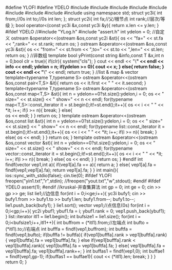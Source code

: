 #define YLOFI
#define YDELO
#include<iostream>
#include<iomanip>
#include<string>
#include<sstream>
#include<map>
#include<list>
#include<vector>
#include<algorithm>
#include<cmath> 
using namespace std;
struct yc3i{
	int from;//0s
	int to;//0s
	int len;
};
struct yc2i{
	int fa;//父/根节点 
	int rank;//层次/等级 
};
bool operator<(const yc3i &x,const yc3i &y){
	return x.len <= y.len;
} 
#ifdef YDELO
//#include "YLog.h"
#include "assert.h"
int ydelon = 0;
//自定义
ostream &operator<<(ostream &os,const yc2i &st){
	os << "fa=" << st.fa << ",rank=" << st.rank;
	return os;
}
ostream &operator<<(ostream &os,const yc3i &st){
	os << "from=" << st.from << ",to=" << st.to << ",len=" << st.len;
	return os;
}
//非数组
template<typename T>
bool yPrint(const string &info,const T &x,int n = 0,bool clr = true){
	if(clr){
		system("cls");
	}
	cout << endl << "\\**********************" << endl << info << endl;
	ydelon = n;
	if(ydelon >= 0){
		cout << x;
	}
	else{
		return false;
	}
	cout << endl << "**********************\\" << endl;
	return true;
}
//list & map & vector
template<typename T,typename S>
ostream &operator<<(ostream &os,const pair<T,S> &it){
    return 	os << it.first << " " << it.second;
}
template<typename T,typename S>
ostream &operator<<(ostream &os,const map<T,S> &st){
	int n = ydelon==0?st.size():ydelon,i = 0;
	os <<  " size=" << st.size() << " show=" << n << endl;
	for(typename map<T,S>::const_iterator it = st.begin();it!=st.end();it++){
		os << i << " " << *it;
		i++;
		if(i >= n){
			break;
		}
		else{	
			os << endl;
		}
	}
	return os;
}
template<typename T>
ostream &operator<<(ostream &os,const list<T> &st){
	int n = ydelon==0?st.size():ydelon,i = 0;
	os <<  " size=" << st.size() << " show=" << n << endl;
	for(typename list<T>::const_iterator it = st.begin();it!=st.end();it++){
		os << i << " " << *it;
		i++;
		if(i >= n){
			break;
		}
		else{
			os << endl;
		}
	}
	return os;
}
template<typename T>
ostream &operator<<(ostream &os,const vector<T> &st){
	int n = ydelon==0?st.size():ydelon,i = 0;
	os << " size=" << st.size() << " show=" << n << endl;
	for(typename vector<T>::const_iterator it = st.begin();it!=st.end();it++){
		os << i << " " << *it;
		i++;
		if(i >= n){
			break;
		}
		else{
			os << endl;
		}
	}
	return os;
}
#endif
int findf(vector<yc2i> vep1,int a){
	if(vep1[a].fa == a){
		return a;
	}
	else{
		vep1[a].fa = findf(vep1,vep1[a].fa);
		return vep1[a].fa;
	}
}
int main(){
    ios::sync_with_stdio(false);
    cin.tie(0);
	#ifdef YLOFI
	freopen("yin1.txt","r",stdin);
	//freopen("yout.txt","w",stdout);
	#endif
	#ifdef YDELO
	assert(1);
	#endif
	//kruskal-并查集算法 
	int gp = 0;
	int ge = 0;
	cin >> gp >> ge;
	list<yc3i> lie1;//边信息
	for(int i = 0;i<ge;i++){
		yc3i bufy1;
		cin >> bufy1.from >> bufy1.to >> bufy1.len;
		bufy1.from--;
		bufy1.to--;
		lie1.push_back(bufy1); 
	}
	lie1.sort();
	vector<yc2i> vep1;//点信息(0s) 
	for(int i = 0;i<gp;i++){
		yc2i ybuf1;
		ybuf1.fa = i;
		ybuf1.rank = 0;
		vep1.push_back(ybuf1);
	}
	list<yc3i>::iterator itl1 = lie1.begin();
	int bufsize1 = lie1.size();
	for(int i = 0;i<bufsize1;i++,itl1++){
		int buffrom = (*itl1).from;//左端点 
		int bufto = (*itl1).to;//右端点 
		int bufffa = findf(vep1,buffrom);
		int buftfa = findf(vep1,bufto);
		if(bufffa != buftfa){
			if(vep1[bufffa].rank > vep1[buftfa].rank){
				vep1[buftfa].fa = vep1[bufffa].fa;
			}
			else if(vep1[bufffa].rank < vep1[buftfa].rank){
				vep1[bufffa].fa = vep1[buftfa].fa;
			}
			else{
				vep1[buftfa].fa = vep1[bufffa].fa;
				vep1[bufffa].rank++;
			}
			int buffas1 = findf(vep1,0);
			int buffae1 = findf(vep1,gp-1);
			if(buffas1 == buffae1){
				cout << (*itl1).len;
				break;
			}
		}
	}
	return 0;
}
